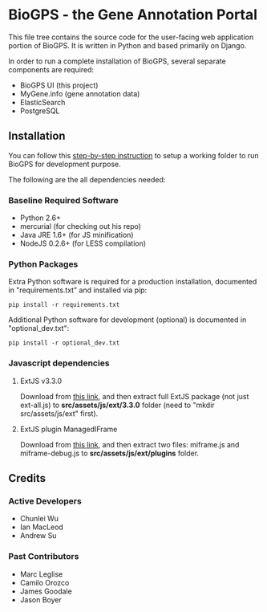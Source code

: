 # BioGPS - the Gene Annotation Portal #
This file tree contains the source code for the user-facing web application
portion of BioGPS. It is written in Python and based primarily on Django.

In order to run a complete installation of BioGPS, several separate components
are required:

 * BioGPS UI (this project)
 * MyGene.info (gene annotation data)
 * ElasticSearch
 * PostgreSQL


## Installation ##

You can follow this [step-by-step instruction](https://bitbucket.org/sulab/biogps_core/wiki/setup) to setup a working folder to run BioGPS for development purpose.

The following are the all dependencies needed:

### Baseline Required Software ###
 * Python 2.6+
 * mercurial (for checking out his repo)
 * Java JRE 1.6+ (for JS minification)
 * NodeJS 0.2.6+ (for LESS compilation)

### Python Packages ###
Extra Python software is required for a production installation, documented in "requirements.txt" and installed via pip:

    pip install -r requirements.txt

Additional Python software for development (optional) is documented in "optional_dev.txt":

    pip install -r optional_dev.txt

### Javascript dependencies ###
1. ExtJS v3.3.0

   Download from [this link](http://extjs.cachefly.net/ext-3.3.0.zip), and then extract full ExtJS package (not just ext-all.js) to **src/assets/js/ext/3.3.0** folder (need to "mkdir src/assets/js/ext" first).

2. ExtJS plugin ManagedIFrame

   Download from [this link](http://managediframe.googlecode.com/files/miframe2_1_5.zip), and then extract two files: miframe.js and miframe-debug.js to **src/assets/js/ext/plugins** folder.


## Credits ##
### Active Developers ###
 * Chunlei Wu
 * Ian MacLeod
 * Andrew Su

### Past Contributors ###
 * Marc Leglise
 * Camilo Orozco
 * James Goodale
 * Jason Boyer

